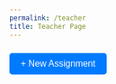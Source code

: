 ```yaml
---
permalink: /teacher
title: Teacher Page
---
```


<!DOCTYPE html>

<html lang="en">

<head>
    <meta charset="UTF-8">
    <meta name="viewport" content="width=device-width, initial-scale=1.0">
    <title>Assignment Checker & Turn-In Platform</title>
    <style>
        body {
            font-family: Arial, sans-serif;
            padding: 20px;
        }

        .button {
            padding: 10px 20px;
            border: none;
            border-radius: 5px;
            cursor: pointer;
            font-size: 16px;
            margin-top: 10px;
        }

        .button-blue {
            background-color: blue;
            color: white;
        }

        .button-green {
            background-color: green;
            color: white;
        }

        .input-field {
            margin-bottom: 20px;
        }

        .input-field label {
            display: block;
            margin-bottom: 5px;
        }

        .input-field input[type="text"],
        .input-field select,
        .input-field input[type="number"] {
            width: 100%;
            padding: 10px;
            border: 1px solid #ccc;
            border-radius: 5px;
            font-size: 16px;
        }

        table {
            width: 100%;
            border-collapse: collapse;
            margin-top: 20px;
            border: 1px solid #aaa;
        }

        table, th, td {
            border: 1px solid #aaa;
        }

        th, td {
            padding: 10px;
            text-align: left;
        }

        th {
            background-color: #f5f5f5;
        }

        h2 {
            text-align: center;
            margin-top: 40px;
        }

        #assignmentForm {
            margin-top: 20px;
        }

        .edit-btn {
            background-color: transparent;
            border: none;
            cursor: pointer;
            font-size: 1.5rem;
            color: #007BFF;
        }
    </style>
</head>

<body>

<button class="button button-blue" onclick="showForm()">+ New Assignment</button>

<div id="assignmentForm" style="display: none;">
    <div class="input-field">
        <label for="title">Title of Assignment:</label>
        <input type="text" id="title" name="title">
    </div>

    <div class="input-field">
        <label for="description">Description of Assignment:</label>
        <input type="text" id="description" name="description">
    </div>

    <div class="input-field">
        <label for="category">Assignment Category:</label>
        <select id="category" name="category">
            <option value="homework">Homework</option>
            <option value="project">Project</option>
            <option value="exam">Exam</option>
        </select>
    </div>

    <div class="input-field">
        <label for="week">Assignment Week:</label>
        <select id="week" name="week">
            <option value="Week 1">Week 1</option>
            <option value="Week 2">Week 2</option>
            <option value="Week 3">Week 3</option>
            <option value="Week 4">Week 4</option>
            <option value="Week 5">Week 5</option>
            <option value="Week 6">Week 6</option>
          <option value="Week 7">Week 7</option>
          <option value="Week 8">Week 8</option>
          <option value="Week 9">Week 9</option>
          <option value="Week 10">Week 10</option>
          <option value="Week 11">Week 11</option>
          <option value="Week 12">Week 12</option>
          <option value="Week 13">Week 13</option>
          <option value="Week 14">Week 14</option>
          <option value="Week 15">Week 15</option>
          <option value="Week 16">Week 16</option>
          <option value="Week 17">Week 17</option>
          <option value="Week 18">Week 18</option>
          <option value="Week 19">Week 19</option>
          <option value="Week 20">Week 20</option>
          <option value="Week 21">Week 21</option>
          <option value="Week 22">Week 22</option>
          <option value="Week 23">Week 23</option>
          <option value="Week 24">Week 24</option>
          <option value="Week 25">Week 25</option>
          <option value="Week 26">Week 26</option>
          <option value="Week 27">Week 27</option>
          <option value="Week 28">Week 28</option>
          <option value="Week 29">Week 29</option>
          <option value="Week 30">Week 30</option>
          <option value="Week 31">Week 31</option>
          <option value="Week 32">Week 32</option>
          <option value="Week 33">Week 33</option>
          <option value="Week 34">Week 34</option>
            <option value="Week 35">Week 35</option>
            <option value="Week 36">Week 36</option>
        </select>
    </div>

    <div class="input-field">
        <label for="points">Points:</label>
        <input type="number" id="points" name="points">
    </div>

    <button class="button button-green" onclick="saveAssignment()">Save</button>
</div>

<h2>Your Published Assignments</h2>
<div id="savedAssignments"></div>

<script>
   <!DOCTYPE html>
<html lang="en">

<head>
    <meta charset="UTF-8">
    <meta name="viewport" content="width=device-width, initial-scale=1.0">
    <title>Assignment Checker & Turn-In Platform</title>
    <link href="https://fonts.googleapis.com/css2?family=Poppins:wght@400;500;600&display=swap" rel="stylesheet">
    <style>
        body {
            font-family: Arial, sans-serif;
            padding: 20px;
            background-color: #f4f4f4;
        }

        .button {
            padding: 10px 20px;
            border: none;
            border-radius: 5px;
            cursor: pointer;
            font-size: 16px;
            margin-top: 10px;
            transition: background-color 0.3s;
        }

        .button:hover {
            opacity: 0.9;
        }

        .button-blue {
            background-color: #007BFF;
            color: white;
        }

        .button-green {
            background-color: #28a745;
            color: white;
        }

        .input-field {
            margin-bottom: 20px;
            background-color: #fff;
            padding: 10px;
            border-radius: 5px;
            box-shadow: 0 0 10px rgba(0, 0, 0, 0.1);
        }

        .input-field label {
            display: block;
            margin-bottom: 5px;
        }

        .input-field input[type="text"],
        .input-field select,
        .input-field input[type="number"],
        .input-field input[type="date"] {
            width: 100%;
            padding: 10px;
            border: 1px solid #ccc;
            border-radius: 5px;
            font-size: 16px;
        }

        table {
            width: 100%;
            border-collapse: collapse;
            margin-top: 20px;
            background-color: #fff;
            box-shadow: 0 0 10px rgba(0, 0, 0, 0.1);
        }

        table, th, td {
            border: 1px solid #aaa;
        }

        th, td {
            padding: 10px;
            text-align: left;
        }

        th {
            background-color: #f5f5f5;
        }

        h2 {
            text-align: center;
            margin-top: 40px;
        }

        #assignmentForm {
            margin-top: 20px;
        }

        .edit-btn {
            background-color: transparent;
            border: none;
            cursor: pointer;
            font-size: 1.5rem;
            color: #007BFF;
            transition: color 0.3s;
        }

        .edit-btn:hover {
            color: #0056b3;
        }
    </style>
</head>

<body>
    <button class="button button-blue" onclick="showForm()">+ New Assignment</button>
    <div id="assignmentForm" style="display: none;">
        <div class="input-field">
            <label for="title">Title of Assignment:</label>
            <input type="text" id="title" name="title">
        </div>

        <div class="input-field">
            <label for="description">Description of Assignment:</label>
            <input type="text" id="description" name="description">
        </div>

        <div class="input-field">
            <label for="category">Assignment Category:</label>
            <select id="category" name="category">
                <option value="homework">Homework</option>
                <option value="project">Project</option>
                <option value="exam">Exam</option>
            </select>
        </div>

        <div class="input-field">
            <label for="week">Assignment Week:</label>
            <select id="week" name="week">
                <option value="Week 1">Week 1</option>
                <option value="Week 2">Week 2</option>
          <option value="Week 3">Week 3</option>
          <option value="Week 4">Week 4</option>
          <option value="Week 5">Week 5</option>
          <option value="Week 6">Week 6</option>
          <option value="Week 7">Week 7</option>
          <option value="Week 8">Week 8</option>
          <option value="Week 9">Week 9</option>
          <option value="Week 10">Week 10</option>
          <option value="Week 11">Week 11</option>
          <option value="Week 12">Week 12</option>
          <option value="Week 13">Week 13</option>
          <option value="Week 14">Week 14</option>
          <option value="Week 15">Week 15</option>
          <option value="Week 16">Week 16</option>
          <option value="Week 17">Week 17</option>
          <option value="Week 18">Week 18</option>
          <option value="Week 19">Week 19</option>
          <option value="Week 20">Week 20</option>
          <option value="Week 21">Week 21</option>
          <option value="Week 22">Week 22</option>
          <option value="Week 23">Week 23</option>
          <option value="Week 24">Week 24</option>
          <option value="Week 25">Week 25</option>
          <option value="Week 26">Week 26</option>
          <option value="Week 27">Week 27</option>
          <option value="Week 28">Week 28</option>
          <option value="Week 29">Week 29</option>
          <option value="Week 30">Week 30</option>
          <option value="Week 31">Week 31</option>
          <option value="Week 32">Week 32</option>
          <option value="Week 33">Week 33</option>
          <option value="Week 34">Week 34</option>
          <option value="Week 35">Week 35</option>
                <option value="Week 36">Week 36</option>
            </select>
        </div>

        <div class="input-field">
            <label for="points">Points:</label>
            <input type="number" id="points" name="points">
        </div>

        <div class="input-field">
            <label for="dueDate">Due Date:</label>
            <input type="date" id="dueDate" name="dueDate">
        </div>

        <button class="button button-green" onclick="saveAssignment()">Save</button>
    </div>

    <h2>Your Published Assignments</h2>
    <div id="savedAssignments"></div>

    <script>
        let currentEditIndex = null;

        function showForm() {
            document.getElementById('assignmentForm').style.display = 'block';
        }

        function saveAssignment() {
            let assignments = localStorage.getItem('assignments');
            assignments = assignments ? JSON.parse(assignments) : [];
            
            let assignment = {
                title: document.getElementById('title').value,
                description: document.getElementById('description').value,
                category: document.getElementById('category').value,
                week: document.getElementById('week').value,
                points: document.getElementById('points').value,
                dueDate: document.getElementById('dueDate').value
            };

            if (currentEditIndex !== null) {
                assignments[currentEditIndex] = assignment;
                currentEditIndex = null;
            } else {
                assignments.push(assignment);
            }
            
            localStorage.setItem('assignments', JSON.stringify(assignments));
            displayAssignments();
            document.getElementById('assignmentForm').style.display = 'none'; // Hide the form after saving

            alert('Assignment saved!');
        }

        function editAssignment(index) {
            const assignments = JSON.parse(localStorage.getItem('assignments'));
            const assignment = assignments[index];

            document.getElementById('title').value = assignment.title;
            document.getElementById('description').value = assignment.description;
            document.getElementById('category').value = assignment.category;
            document.getElementById('week').value = assignment.week;
            document.getElementById('points').value = assignment.points;
            document.getElementById('dueDate').value = assignment.dueDate;

            currentEditIndex = index;

            showForm();
        }

        function displayAssignments() {
            let assignments = localStorage.getItem('assignments');
            assignments = assignments ? JSON.parse(assignments) : [];

            let tableHtml = `
            <table>
                <thead>
                    <tr>
                        <th>Title</th>
                        <th>Description</th>
                        <th>Category</th>
                        <th>Week</th>
                        <th>Points</th>
                        <th>Due Date</th>
                        <th>Edit</th>
                    </tr>
                </thead>
                <tbody>
            `;
            assignments.forEach((assignment, index) => {
                tableHtml += `
                    <tr>
                        <td>${assignment.title}</td>
                        <td>${assignment.description}</td>
                        <td>${assignment.category}</td>
                        <td>${assignment.week}</td>
                        <td>${assignment.points}</td>
                        <td>${assignment.dueDate}</td>
                        <td><button class="edit-btn" onclick="editAssignment(${index})">✏️</button></td>
                    </tr>
                `;
            });

            tableHtml += '</tbody></table>';
            document.getElementById('savedAssignments').innerHTML = tableHtml;
        }

        window.onload = function() {
            displayAssignments();
        };
    </script>
</body>
</html>

</script>

</body>

</html>
